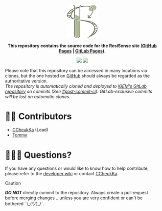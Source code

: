 <div align="center">

<picture>
    <source width="100px" media="(prefers-color-scheme: dark)" srcset="https://raw.githubusercontent.com/ResiSense/ResiSense.github.io/main/assets/logos/resisense/ResiSense%20Brown%20Logo.svg">
    <source width="100px" media="(prefers-color-scheme: light)" srcset="https://raw.githubusercontent.com/ResiSense/ResiSense.github.io/main/assets/logos/resisense/ResiSense%20Green%20Logo.svg">
    <img width="100px" src="https://raw.githubusercontent.com/ResiSense/ResiSense.github.io/main/assets/logos/resisense/ResiSense%20Green%20Logo.svg">
</picture>

**This repository contains the source code for the ResiSense site ([GitHub Pages](https://resisense.github.io) | [GitLab Pages](https://2024.igem.wiki/hongkong-cuhk)).**  

[![](https://img.shields.io/github/actions/workflow/status/ResiSense/ResiSense.github.io/full-ci-pipeline.yaml?branch=main&style=flat-square&label=GitHub%20CI&labelColor=%236e5494&cacheSeconds=0)](https://github.com/ResiSense/ResiSense.github.io/actions/workflows/full-ci-pipeline.yaml)
[![](https://img.shields.io/gitlab/pipeline-status/2024%2Fhongkong-cuhk?gitlab_url=https%3A%2F%2Fgitlab.igem.org&branch=main&style=flat-square&label=GitLab%20CI&labelColor=%23fc6d26&cacheSeconds=0)](https://gitlab.igem.org/2024/hongkong-cuhk/-/pipelines)

</div>

Please note that this repository can be accessed in many locations via clones, but the one hosted on [GitHub](https://github.com/ResiSense/ResiSense.github.io) should always be regarded as the authoritative version.  
*The repository is automatically cloned and deployed to [iGEM's GitLab repository](https://gitlab.igem.org/2024/hongkong-cuhk) on commits (See [#post-commit-ci](/DEV-WIKI.md#post-commit-ci)). GitLab-exclusive commits will be lost on automatic clones.*  

# ✍🏻 Contributors
- [CCheukKa](https://github.com/CCheukKa) (Lead)
- [Tommy](https://github.com/ttoommyywyk)

# 🙋🏻‍♂️ Questions?
If you have any questions or would like to know how to help contribute, please refer to the [developer wiki](/DEV-WIKI.md) or contact [CCheukKa](https://github.com/CCheukKa).  

> [!CAUTION]  
> ***DO NOT*** directly commit to the repository. Always create a pull request before merging changes ...unless you are very confident or can't be bothered ¯\\\_(ツ)\_/¯.  